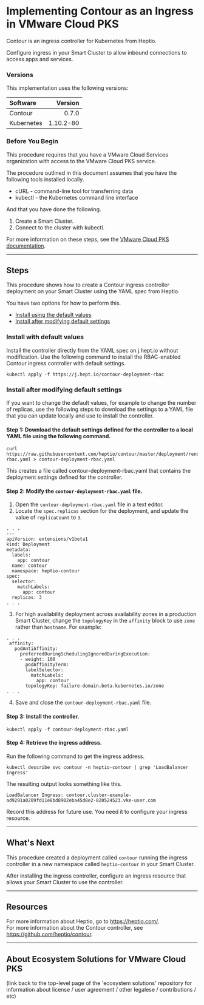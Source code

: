# Implementing Contour as an Ingress in VMware Cloud PKS
Contour is an ingress controller for Kubernetes from Heptio.   

Configure ingress in your Smart Cluster to allow inbound connections to access apps and services.  

### Versions
This implementation uses the following versions:  

| Software | Version |
| :------ | ---: |
| Contour      | 0.7.0 |
| Kubernetes | 1.10.2-80 |


### Before You Begin
This procedure requires that you have a VMware Cloud Services organization with access to the VMware Cloud PKS service.

The procedure outlined in this document assumes that you have the following tools installed locally.
 - cURL - command-line tool for transferring data
 - kubectl - the Kubernetes command line interface

And that you have done the following.  
 1. Create a Smart Cluster. 
 2. Connect to the cluster with kubectl.  

For more information on these steps, see the [VMware Cloud PKS documentation](https://docs.vmware.com/en/VMware-Kubernetes-Engine/index.html).


---
## Steps
This procedure shows how to create a Contour ingress controller deployment on your Smart Cluster using the YAML spec from Heptio.  

You have two options for how to perform this.
 - [Install using the default values](#install-with-default-values)
 - [Install after modifying default settings](#install-after-modifying-default-settings)


### Install with default values
Install the controller directly from the YAML spec on j.hept.io without modification. 
Use the following command to install the RBAC-enabled Contour ingress controller with default settings.  
```
kubectl apply -f https://j.hept.io/contour-deployment-rbac
```


### Install after modifying default settings
If you want to change the default values, for example to change the number of replicas, use the following steps to download the settings to a YAML file that you can update locally and use to install the controller.

#### Step 1: Download the default settings defined for the controller to a local YAML file using the following command.
   ```
   curl https://raw.githubusercontent.com/heptio/contour/master/deployment/render/deployment-rbac.yaml > contour-deployment-rbac.yaml
   ```  
   This creates a file called contour-deployment-rbac.yaml that contains the deployment settings defined for the controller.  
#### Step 2: Modify the ```contour-deployment-rbac.yaml``` file.
  1. Open the ```contour-deployment-rbac.yaml``` file in a text editor.
  2. Locate the ```spec.replicas``` section for the deployment, and update the value of ```replicaCount``` to ```3```. 
```
. . . 
---
apiVersion: extensions/v1beta1
kind: Deployment
metadata:
  labels:
    app: contour
  name: contour
  namespace: heptio-contour
spec:
  selector:
    matchLabels:
      app: contour
  replicas: 3
. . . 
```

  3. For high availability deployment across availability zones in a production Smart Cluster, change the ```topologyKey``` in the ```affinity``` block to use ```zone``` rather than ```hostname```. For example:
```
. . . 
 affinity:
   podAntiAffinity:
     preferredDuringSchedulingIgnoredDuringExecution:
     - weight: 100
       podAffinityTerm:
       labelSelector:
         matchLabels:
           app: contour
       topologyKey: failure-domain.beta.kubernetes.io/zone
. . . 
```

  4. Save and close the ```contour-deployment-rbac.yaml``` file.
#### Step 3: Install the controller.
```
kubectl apply -f contour-deployment-rbac.yaml
```
#### Step 4: Retrieve the ingress address.
Run the following command to get the ingress address.
```
kubectl describe svc contour -n heptio-contour | grep 'LoadBalancer Ingress'
```
The resulting output looks something like this.
```
LoadBalancer Ingress: contour.cluster-example-ad9291a0209fd11e8bd8902eba45d8e2-820524523.vke-user.com
```
Record this address for future use. You need it to configure your ingress resource.  


---
## What's Next
This procedure created a deployment called ```contour``` running the ingress controller in a new namespace called ```heptio-contour``` in your Smart Cluster.  

After installing the ingress controller, configure an ingress resource that allows your Smart Cluster to use the controller.


---
## Resources
For more information about Heptio, go to <https://heptio.com/>.  
For more information about the Contour controller, see <https://github.com/heptio/contour>.  

---
## About Ecosystem Solutions for VMware Cloud PKS
(link back to the top-level page of the 'ecosystem solutions' repository for information about license / user agreement / other legalese / contributions / etc)
